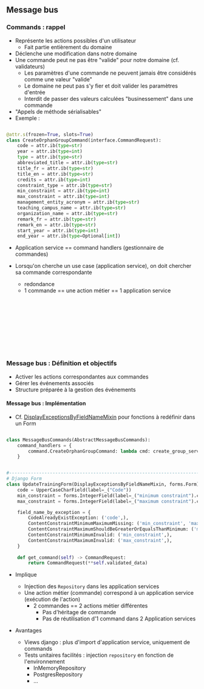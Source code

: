
## Message bus


### Commands : rappel

- Représente les actions possibles d'un utilisateur
    - Fait partie entièrement du domaine
- Déclenche une modification dans notre domaine
- Une commande peut ne pas être "valide" pour notre domaine (cf. validateurs) 
    - Les paramètres d'une commande ne peuvent jamais être considérés comme une valeur "valide"
    - Le domaine ne peut pas s'y fier et doit valider les paramètres d'entrée
    - Interdit de passer des valeurs calculées "businessement" dans une commande
- "Appels de méthode sérialisables"
- Exemple :
```python

@attr.s(frozen=True, slots=True)
class CreateOrphanGroupCommand(interface.CommandRequest):
    code = attr.ib(type=str)
    year = attr.ib(type=int)
    type = attr.ib(type=str)
    abbreviated_title = attr.ib(type=str)
    title_fr = attr.ib(type=str)
    title_en = attr.ib(type=str)
    credits = attr.ib(type=int)
    constraint_type = attr.ib(type=str)
    min_constraint = attr.ib(type=int)
    max_constraint = attr.ib(type=int)
    management_entity_acronym = attr.ib(type=str)
    teaching_campus_name = attr.ib(type=str)
    organization_name = attr.ib(type=str)
    remark_fr = attr.ib(type=str)
    remark_en = attr.ib(type=str)
    start_year = attr.ib(type=int)
    end_year = attr.ib(type=Optional[int])
```

- Application service == command handlers (gestionnaire de commandes)

- Lorsqu'on cherche un use case (application service), on doit chercher sa commande correspondante
    - redondance
    - 1 commande == une action métier == 1 application service



<br/><br/><br/><br/><br/><br/><br/><br/>



### Message bus : Définition et objectifs


- Activer les actions correspondantes aux commandes
- Gérer les événements associés
- Structure préparée à la gestion des événements




#### Message bus : Implémentation

- Cf. [DisplayExceptionsByFieldNameMixin](https://github.com/uclouvain/osis/blob/dev/base/utils/mixins_for_forms.py#L35)
pour fonctions à redéfinir dans un Form

```python

class MessageBusCommands(AbstractMessageBusCommands):
    command_handlers = {
        command.CreateOrphanGroupCommand: lambda cmd: create_group_service.create_orphan_group(cmd, GroupRepository())
    }


#-------------------------------------------------------------------------------------------------------------------
# Django Form
class UpdateTrainingForm(DisplayExceptionsByFieldNameMixin, forms.Form):
    code = UpperCaseCharField(label=_("Code"))
    min_constraint = forms.IntegerField(label=_("minimum constraint").capitalize())
    max_constraint = forms.IntegerField(label=_("maximum constraint").capitalize())

    field_name_by_exception = {
        CodeAlreadyExistException: ('code',),
        ContentConstraintMinimumMaximumMissing: ('min_constraint', 'max_constraint'),
        ContentConstraintMaximumShouldBeGreaterOrEqualsThanMinimum: ('min_constraint', 'max_constraint'),
        ContentConstraintMinimumInvalid: ('min_constraint',),
        ContentConstraintMaximumInvalid: ('max_constraint',),
    }
    
    def get_command(self) -> CommandRequest:
        return CommandRequest(**self.validated_data)

```

- Implique
    - Injection des `Repository` dans les application services
    - Une action métier (commande) correspond à un application service (exécution de l'action)
        - 2 commandes == 2 actions métier différentes
            - Pas d'héritage de commande
            - Pas de réutilisation d'1 command dans 2 Application services

- Avantages
    - Views django : plus d'import d'application service, uniquement de commands
    - Tests unitaires facilités : injection `repository` en fonction de l'environnement
        - InMemoryRepository
        - PostgresRepository
        - ...
